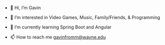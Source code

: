 - 👋 Hi, I’m Gavin
  
- 👀 I’m interested in Video Games, Music, Family/Friends, & Programming
- 🌱 I’m currently learning Spring Boot and Angular
- 📫 How to reach me gavinfromm@wayne.edu

<!---
DR-D00F3NSHMIRTZ/DR-D00F3NSHMIRTZ is a ✨ special ✨ repository because its `README.md` (this file) appears on your GitHub profile.
You can click the Preview link to take a look at your changes.
--->
